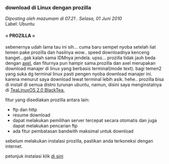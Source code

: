 ### **download di Linux dengan prozilla**
_Diposting oleh mazumam di 07.21 . Selasa, 01 Juni 2010_
<br>
Label: Ubuntu

#### **= PROZILLA =**
sebenernya udah lama tau ini sih... cuma baru sempet nyoba setelah liat temen pake prozilla dan hasilnya wow.. speed downloadnya kenceng banget...gak kalah sama IDMnya jendela. upss...
prozilla tidak jauh beda dengan [axel](http://mazumam.web.id/2010/01/axel-download-manager-di-ubuntu-910.html), dan fiturnya pun hampir sama.prozilla dan axel merupakan download manajer di linux yang berbasis terminal(mode text). bagi temen2 yang suka dg terminal linux pasti pengen nyoba download manajer ini. karena menurut saya download lewat terminal lebih asik. hehe..
prozilla bisa di install di semua distro turunan ubuntu, namun, disini saya menginstalnya di [TeaLinuxOS 2.0 BlackTea.](http://tealinuxos.doscom.org/)

fitur yang disediakan prozilla antara lain:

* ftp dan http
* resume download
* dapat melakukan pemilihan server tercepat secara otomatis dan juga dapat melakukan pencarian ftp
* ada fitur pembatasan bandwith maksimal untuk download

sebelum melakukan instalasi prozilla, pastikan anda terkoneksi dengan internet.

petunjuk instalasi klik [di sini](http://mazumam.web.id/2010/05/download-di-linux-dengan-prozilla.html)